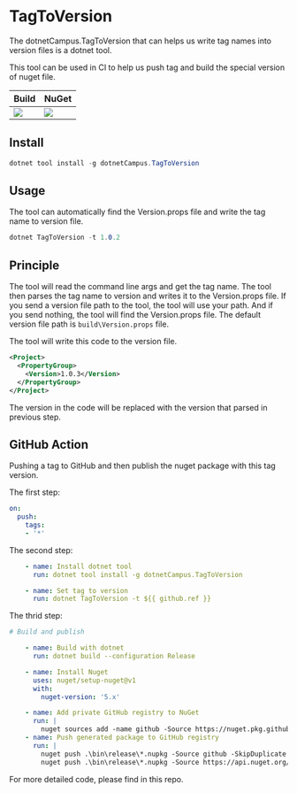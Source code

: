 # TagToVersion

The dotnetCampus.TagToVersion that can helps us write tag names into version files is a dotnet tool.

This tool can be used in CI to help us push tag and build the special version of nuget file.

| Build | NuGet |
|--|--|
|![](https://github.com/dotnet-campus/dotnetCampus.TagToVersion/workflows/.NET%20Core/badge.svg)|[![](https://img.shields.io/nuget/v/dotnetCampus.TagToVersion.svg)](https://www.nuget.org/packages/dotnetCampus.TagToVersion)|

## Install 

```csharp
dotnet tool install -g dotnetCampus.TagToVersion
```

## Usage

The tool can automatically find the Version.props file and write the tag name to version file.

```csharp
dotnet TagToVersion -t 1.0.2
```



## Principle

The tool will read the command line args and get the tag name. The tool then parses the tag name to version and writes it to the Version.props file. If you send a version file path to the tool, the tool will use your path. And if you send nothing, the tool will find the Version.props file. The default version file path is `build\Version.props` file.

The tool will write this code to the version file.

```xml
<Project>
  <PropertyGroup>
    <Version>1.0.3</Version>
  </PropertyGroup>
</Project>
```

The version in the code will be replaced with the version that parsed in previous step.

## GitHub Action

Pushing a tag to GitHub and then publish the nuget package with this tag version.

The first step:

```yaml
on:
  push:
    tags:
    - '*' 
```

The second step:

```yaml
    - name: Install dotnet tool
      run: dotnet tool install -g dotnetCampus.TagToVersion

    - name: Set tag to version  
      run: dotnet TagToVersion -t ${{ github.ref }}
```

The thrid step:

```yaml
# Build and publish

    - name: Build with dotnet
      run: dotnet build --configuration Release

    - name: Install Nuget
      uses: nuget/setup-nuget@v1
      with:        
        nuget-version: '5.x'

    - name: Add private GitHub registry to NuGet
      run: |
        nuget sources add -name github -Source https://nuget.pkg.github.com/ORGANIZATION_NAME/index.json -Username ORGANIZATION_NAME -Password ${{ secrets.GITHUB_TOKEN }}
    - name: Push generated package to GitHub registry
      run: |
        nuget push .\bin\release\*.nupkg -Source github -SkipDuplicate
        nuget push .\bin\release\*.nupkg -Source https://api.nuget.org/v3/index.json -SkipDuplicate -ApiKey ${{ secrets.NugetKey }} -NoSymbols 
```

For more detailed code, please find in this repo.